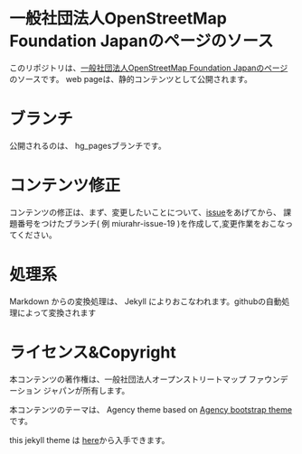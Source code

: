 一般社団法人OpenStreetMap Foundation Japanのページのソース
====================================================

このリポジトリは、[一般社団法人OpenStreetMap Foundation Japanのページ](https://osmf.jp/)のソースです。
web pageは、静的コンテンツとして公開されます。


ブランチ
======

公開されるのは、 hg_pagesブランチです。


コンテンツ修正
==========

コンテンツの修正は、まず、変更したいことについて、[issue](https://github.com/osmfj/osmfj-website/issues)をあげてから、
課題番号をつけたブランチ( 例 miurahr-issue-19 )を作成して,変更作業をおこなってください。


処理系
=====

Markdown からの変換処理は、 Jekyll によりおこなわれます。githubの自動処理によって変換されます



ライセンス&Copyright
=================

本コンテンツの著作権は、一般社団法人オープンストリートマップ ファウンデーション ジャパンが所有します。

本コンテンツのテーマは、
Agency theme based on [Agency bootstrap theme ](https://startbootstrap.com/template-overviews/agency/)
です。

this jekyll theme は [here](https://github.com/y7kim/agency-jekyll-theme)から入手できます。


